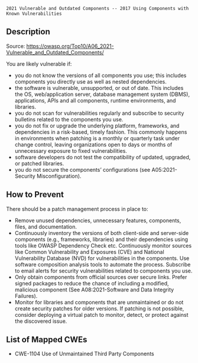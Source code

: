 ```
2021 Vulnerable and Outdated Components -- 2017 Using Components with Known Vulnerabilities
```

## Description

Source: https://owasp.org/Top10/A06_2021-Vulnerable_and_Outdated_Components/

You are likely vulnerable if:
* you do not know the versions of all components you use; this includes components you directly use as well as nested dependencies.
* the software is vulnerable, unsupported, or out of date. This includes the OS, web/application server, database management system (DBMS),
  applications, APIs and all components, runtime environments, and libraries.
* you do not scan for vulnerabilities regularly and subscribe to security bulletins related to the components you use.
* you do not fix or upgrade the underlying platform, frameworks, and dependencies in a risk-based, timely fashion.
  This commonly happens in environments when patching is a monthly or quarterly task under change control,
  leaving organizations open to days or months of unnecessary exposure to fixed vulnerabilities.
* software developers do not test the compatibility of updated, upgraded, or patched libraries.
* you do not secure the components’ configurations (see A05:2021-Security Misconfiguration).

## How to Prevent

There should be a patch management process in place to:
* Remove unused dependencies, unnecessary features, components, files, and documentation.
* Continuously inventory the versions of both client-side and server-side components (e.g., frameworks, libraries) and their dependencies using tools like OWASP Dependency Check etc.
  Continuously monitor sources like Common Vulnerability and Exposures (CVE) and National Vulnerability Database (NVD) for vulnerabilities in the components.
  Use software composition analysis tools to automate the process. Subscribe to email alerts for security vulnerabilities related to components you use.
* Only obtain components from official sources over secure links. Prefer signed packages to reduce the chance of including a modified, malicious component (See A08:2021-Software and Data Integrity Failures).
* Monitor for libraries and components that are unmaintained or do not create security patches for older versions.
  If patching is not possible, consider deploying a virtual patch to monitor, detect, or protect against the discovered issue.

## List of Mapped CWEs

- CWE-1104 Use of Unmaintained Third Party Components
